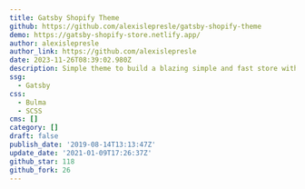 ```yaml
---
title: Gatsby Shopify Theme
github: https://github.com/alexislepresle/gatsby-shopify-theme
demo: https://gatsby-shopify-store.netlify.app/
author: alexislepresle
author_link: https://github.com/alexislepresle
date: 2023-11-26T08:39:02.980Z
description: Simple theme to build a blazing simple and fast store with Gatsby and Shopify.
ssg:
  - Gatsby
css:
  - Bulma
  - SCSS
cms: []
category: []
draft: false
publish_date: '2019-08-14T13:13:47Z'
update_date: '2021-01-09T17:26:37Z'
github_star: 118
github_fork: 26
---
```

